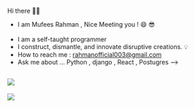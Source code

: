 Hi there 👋🏻 <br>

- I am Mufees Rahman , Nice Meeting you ! 😄 😎<br><br>
- I am a self-taught programmer <br>
- I construct, dismantle, and innovate disruptive creations. 💡<br>
- How to reach me : rahmanofficial003@gmail.com  <br>
- Ask me about ... Python , django , React , Postugres -->

![](https://github-readme-stats.vercel.app/api?username=mufiii&theme=dark&hide_border=false&include_all_commits=false&count_private=false)<br/>
---
[![](https://visitcount.itsvg.in/api?id=mufiii&icon=0&color=0)](https://visitcount.itsvg.in)

